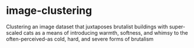 # image-clustering
Clustering an image dataset that juxtaposes brutalist buildings with super-scaled cats as a means of introducing warmth, softness, and whimsy to the often-perceived-as cold, hard, and severe forms of brutalism
